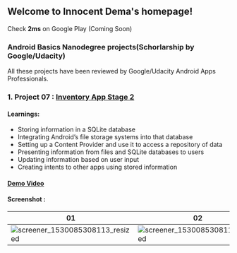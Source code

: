 ## Welcome to Innocent Dema's homepage!

Check **2ms** on Google Play (Coming Soon)
### Android Basics Nanodegree projects(Schorlarship by Google/Udacity)
All these projects have been reviewed by Google/Udacity Android Apps Professionals.

### 1. Project 07 : [Inventory App Stage 2](https://github.com/angwandi/Books) 
#### Learnings: 
* Storing information in a SQLite database
* Integrating Android’s file storage systems into that database
* Setting up a Content Provider and use it to access a repository of data
* Presenting information from files and SQLite databases to users
* Updating information based on user input
* Creating intents to other apps using stored information

#### [Demo Video](https://www.youtube.com/watch?v=JlT3Z2kI5RE&t=4s)
#### Screenshot :

01 | 02 
-- | --
![screener_1530085308113_resized](https://user-images.githubusercontent.com/31923567/42059698-3b03a3e2-7b1c-11e8-9bd5-255534bab5d5.png) |![screener_1530085308113_resized](https://user-images.githubusercontent.com/31923567/42059698-3b03a3e2-7b1c-11e8-9bd5-255534bab5d5.png) 





